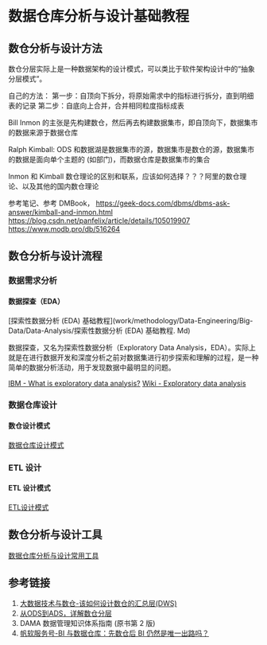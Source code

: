 # 数据仓库分析与设计基础教程


## 数仓分析与设计方法


数仓分层实际上是一种数据架构的设计模式，可以类比于软件架构设计中的“抽象分层模式”。

自己的方法：
第一步：自顶向下拆分，将原始需求中的指标进行拆分，直到明细表的记录
第二步：自底向上合并，合并相同粒度指标成表


Bill Inmon 的主张是先构建数仓，然后再去构建数据集市，即自顶向下，数据集市的数据来源于数据仓库


Ralph Kimball: ODS 和数据湖是数据集市的源，数据集市是数仓的源，数据集市的数据是面向单个主题的 (如部门)，而数据仓库是数据集市的集合

Inmon 和 Kimball 数仓理论的区别和联系，应该如何选择？？？阿里的数仓理论、以及其他的国内数仓理论

参考笔记、参考 DMBook，
https://geek-docs.com/dbms/dbms-ask-answer/kimball-and-inmon.html
https://blog.csdn.net/panfelix/article/details/105019907
https://www.modb.pro/db/516264

## 数仓分析与设计流程


### 数据需求分析

#### 数据探查（EDA）

[探索性数据分析 (EDA) 基础教程](work/methodology/Data-Engineering/Big-Data/Data-Analysis/探索性数据分析 (EDA) 基础教程. Md)

数据探查，又名为探索性数据分析（Exploratory Data Analysis，EDA）。实际上就是在进行数据开发和深度分析之前对数据集进行初步探索和理解的过程，是一种简单的数据分析活动，用于发现数据中最明显的问题。

[IBM - What is exploratory data analysis?](https://www.ibm.com/topics/exploratory-data-analysis)
[Wiki - Exploratory data analysis](https://en.wikipedia.org/wiki/Exploratory_data_analysis)



### 数据仓库设计

#### 数仓设计模式
[数据仓库设计模式](work/methodology/Data-Engineering/Development/Data-Development/Data-Warehouse/数据仓库设计模式.md)





### ETL 设计

#### ETL 设计模式
[ETL设计模式](work/methodology/Data-Engineering/Development/Data-Development/ETL/ETL设计模式.md)


## 数仓分析与设计工具

[数据仓库分析与设计常用工具](work/methodology/Data-Engineering/Development/Data-Development/Data-Warehouse/数据仓库分析与设计常用工具.md)


## 参考链接
1. [大数据技术与数仓-该如何设计数仓的汇总层(DWS)](https://mp.weixin.qq.com/s?__biz=MzU2ODQ3NjYyMA==&mid=2247486511&idx=1&sn=5a959ce84ea93d41e51efc7b61e855f3)
2. [从ODS到ADS，详解数仓分层](https://mp.weixin.qq.com/s/S--_uIFa1grnPolu_INvaw)
3. DAMA 数据管理知识体系指南 (原书第 2 版)
4. [帆软服务号-BI 与数据仓库：先数仓后 BI 仍然是唯一出路吗？](https://mp.weixin.qq.com/s/fagV9xSJT6V_6MuUDoim5g)

